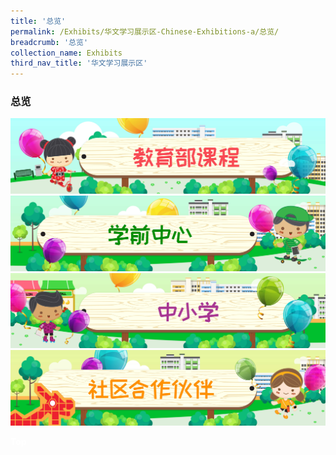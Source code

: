 ```yaml
---
title: '总览'
permalink: /Exhibits/华文学习展示区-Chinese-Exhibitions-a/总览/
breadcrumb: '总览'
collection_name: Exhibits
third_nav_title: '华文学习展示区'
---
```

### 总览
<!-- Global site tag (gtag.js) - Google Ads: 726049306 -->
<script async src="https://www.googletagmanager.com/gtag/js?id=AW-726049306"></script>
<script>
  window.dataLayer = window.dataLayer || [];
  function gtag(){dataLayer.push(arguments);}
  gtag('js', new Date());
  gtag('config', 'AW-726049306');
</script>
<a href="/Exhibits/华文学习展示区-chinese-exhibitions-b/moe-curriculum/"><img src="/images/MTLS_Overview_Banners_V5_CL-MOE.jpg"></a>
  <br/>
  <a href="/Exhibits/华文学习展示区-chinese-exhibitions-c/preschool/"><img src="/images/MTLS_Overview_Banners_V5_CL-Preschool.jpg"></a>
   <br/>
  <a href="/Exhibits/华文学习展示区-chinese-exhibitions-d/schools/"><img src="/images/MTLS_Overview_Banners_V5_CL-Schools.jpg"></a>
  <br/>
  <a href="/Exhibits/华文学习展示区-chinese-exhibitions-e/community-partners/"><img src="/images/MTLS_Overview_Banners_V5_CL-Community.jpg">
  </a>
<div class="btntop"><a href="#top" style="text-decoration:none;"><span style="color:white"><b>Top</b></span></a></div>
